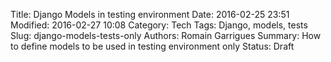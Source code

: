 Title: Django Models in testing environment
Date: 2016-02-25 23:51
Modified: 2016-02-27 10:08
Category: Tech
Tags: Django, models, tests
Slug: django-models-tests-only
Authors: Romain Garrigues
Summary: How to define models to be used in testing environment only
Status: Draft

